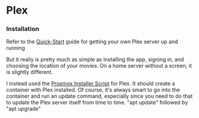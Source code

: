 # Plex

### Installation

Refer to the [Quick-Start](https://support.plex.tv/articles/200264746-quick-start-step-by-step-guides/) guide for getting your own Plex server up and running

But it really is pretty much as simple as installing the app, signing in, and choosing the location of your movies. On a home server without a screen, it is slightly different.

I instead used the [Proxmox Installer Script](https://tteck.github.io/Proxmox/) for Plex. It should create a container with Plex installed. Of course, it's always smart to go into the container and run an update command, especially since you need to do that to update the Plex server itself from time to time. "apt update" followed by "apt upgrade"